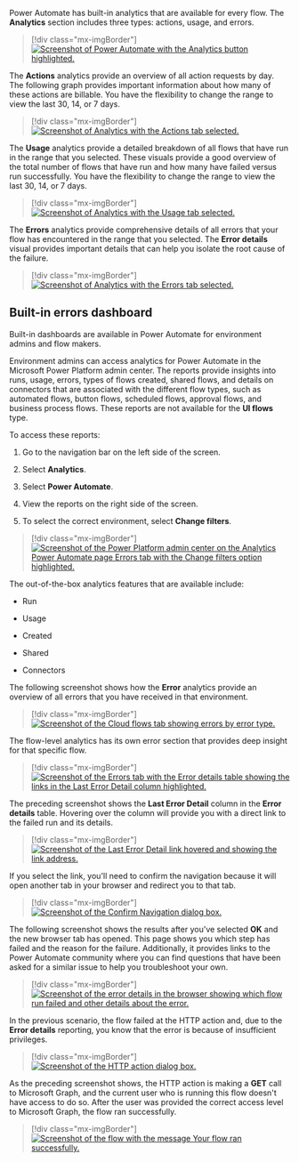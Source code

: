 Power Automate has built-in analytics that are available for every flow. The **Analytics** section includes three types: actions, usage, and errors.

> [!div class="mx-imgBorder"]
> [![Screenshot of Power Automate with the Analytics button highlighted.](../media/flow-analytics.png)](../media/flow-analytics.png#lightbox)

The **Actions** analytics provide an overview of all action requests by day. The following graph provides important information about how many of these actions are billable. You have the flexibility to change the range to view the last 30, 14, or 7 days.

> [!div class="mx-imgBorder"]
> [![Screenshot of Analytics with the Actions tab selected.](../media/actions.jpg)](../media/actions.jpg#lightbox)

The **Usage** analytics provide a detailed breakdown of all flows that have run in the range that you selected. These visuals provide a good overview of the total number of flows that have run and how many have failed versus run successfully. You have the flexibility to change the range to view the last 30, 14, or 7 days.

> [!div class="mx-imgBorder"]
> [![Screenshot of Analytics with the Usage tab selected.](../media/usage.jpg)](../media/usage.jpg#lightbox)

The **Errors** analytics provide comprehensive details of all errors that your flow has encountered in the range that you selected. The **Error details** visual provides important details that can help you isolate the root cause of the failure.

> [!div class="mx-imgBorder"]
> [![Screenshot of Analytics with the Errors tab selected.](../media/errors.jpg)](../media/errors.jpg#lightbox)

## Built-in errors dashboard

Built-in dashboards are available in Power Automate for environment admins and flow makers.

Environment admins can access analytics for Power Automate in the Microsoft Power Platform admin center. The reports provide insights into runs, usage, errors, types of flows created, shared flows, and details on connectors that are associated with the different flow types, such as automated flows, button flows, scheduled flows, approval flows, and business process flows. These reports are not available for the **UI flows** type.

To access these reports:

1. Go to the navigation bar on the left side of the screen.

1. Select **Analytics**.

1. Select **Power Automate**.

1. View the reports on the right side of the screen.

1. To select the correct environment, select **Change filters**.

> [!div class="mx-imgBorder"]
> [![Screenshot of the Power Platform admin center on the Analytics Power Automate page Errors tab with the Change filters option highlighted.](../media/filters.png)](../media/filters.png#lightbox)

The out-of-the-box analytics features that are available include:

- Run

- Usage

- Created

- Shared

- Connectors

The following screenshot shows how the **Error** analytics provide an overview of all errors that you have received in that environment.

> [!div class="mx-imgBorder"]
> [![Screenshot of the Cloud flows tab showing errors by error type.](../media/cloud-flows.png)](../media/cloud-flows.png#lightbox)

The flow-level analytics has its own error section that provides deep insight for that specific flow.

> [!div class="mx-imgBorder"]
> [![Screenshot of the Errors tab with the Error details table showing the links in the Last Error Detail column highlighted.](../media/flow-level-error.jpg)](../media/flow-level-error.jpg#lightbox)

The preceding screenshot shows the **Last Error Detail** column in the **Error details** table. Hovering over the column will provide you with a direct link to the failed run and its details.

> [!div class="mx-imgBorder"]
> [![Screenshot of the Last Error Detail link hovered and showing the link address.](../media/error-details.jpg)](../media/error-details.jpg#lightbox)

If you select the link, you'll need to confirm the navigation because it will open another tab in your browser and redirect you to that tab.

> [!div class="mx-imgBorder"]
> [![Screenshot of the Confirm Navigation dialog box.](../media/confirm-navigation.jpg)](../media/confirm-navigation.jpg#lightbox)

The following screenshot shows the results after you've selected **OK** and the new browser tab has opened. This page shows you which step has failed and the reason for the failure. Additionally, it provides links to the Power Automate community where you can find questions that have been asked for a similar issue to help you troubleshoot your own.

> [!div class="mx-imgBorder"]
> [![Screenshot of the error details in the browser showing which flow run failed and other details about the error.](../media/flow-level-error-details.jpg)](../media/flow-level-error-details.jpg#lightbox)

In the previous scenario, the flow failed at the HTTP action and, due to the **Error details** reporting, you know that the error is because of insufficient privileges.

> [!div class="mx-imgBorder"]
> [![Screenshot of the HTTP action dialog box.](../media/http-action.png)](../media/http-action.png#lightbox)

As the preceding screenshot shows, the HTTP action is making a **GET** call to Microsoft Graph, and the current user who is running this flow doesn't have access to do so. After the user was provided the correct access level to Microsoft Graph, the flow ran successfully.

> [!div class="mx-imgBorder"]
> [![Screenshot of the flow with the message Your flow ran successfully.](../media/success.png)](../media/success.png#lightbox)
